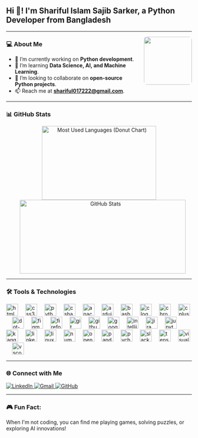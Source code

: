 <h2 align="left">Hi 👋! I'm Shariful Islam Sajib Sarker, a Python Developer from Bangladesh </h2>

---

<img align="right" src="https://media1.giphy.com/media/rph6JD8yWZ7voryNi7/200.webp?cid=790b7611igiwad407aty7x2bz1ztvwv6n9fmo118rnogn9e4&ep=v1_gifs_search&rid=200.webp&ct=g" height="130" style="border-radius: 8px; margin-left: 15px;" />

### 💻 About Me 
- 🔭 I’m currently working on **Python development**.  
- 🌱 I’m learning **Data Science, AI, and Machine Learning**.  
- 👯 I’m looking to collaborate on **open-source Python projects**.  
- 📫 Reach me at **shariful017222@gmail.com**.  

---

### 📊 GitHub Stats  

<p align="center">
  <!-- Most Used Languages (Donut Chart) -->
  <a href="https://github.com/sajib-222/github-readme-stats">
    <img src="https://github-readme-stats.vercel.app/api/top-langs/?username=sajib-222&layout=donut&theme=radical&hide=css,html" alt="Most Used Languages (Donut Chart)" style="height: 200px;width: 310px;" />
  </a>

  <!-- GitHub Stats -->
  <a href="https://github.com/sajib-222/github-readme-stats">
    <img src="https://github-readme-stats.vercel.app/api?username=sajib-222&show_icons=true&locale=en&theme=radical" alt="GitHub Stats" style="height: 200px; width: 450px; margin-left: 20px;" />
  </a>
</p>


---

### 🛠️ Tools & Technologies  
<div align="left">
  <img src="https://cdn.jsdelivr.net/gh/devicons/devicon/icons/html5/html5-original.svg" height="32" alt="html5 logo"  />
  <img width="12" />
  <img src="https://cdn.jsdelivr.net/gh/devicons/devicon/icons/css3/css3-original.svg" height="32" alt="css3 logo"  />
  <img width="12" />
  <img src="https://cdn.jsdelivr.net/gh/devicons/devicon/icons/python/python-original.svg" height="32" alt="python logo"  />
  <img width="12" />
  <img src="https://cdn.jsdelivr.net/gh/devicons/devicon/icons/csharp/csharp-original.svg" height="32" alt="csharp logo"  />
  <img width="12" />
  <img src="https://cdn.jsdelivr.net/gh/devicons/devicon/icons/anaconda/anaconda-original.svg" height="32" alt="anaconda logo"  />
  <img width="12" />
  <img src="https://cdn.jsdelivr.net/gh/devicons/devicon/icons/arduino/arduino-original.svg" height="32" alt="arduino logo"  />
  <img width="12" />
  <img src="https://cdn.jsdelivr.net/gh/devicons/devicon/icons/bash/bash-original.svg" height="32" alt="bash logo"  />
  <img width="12" />
  <img src="https://cdn.jsdelivr.net/gh/devicons/devicon/icons/c/c-original.svg" height="32" alt="c logo"  />
  <img width="12" />
  <img src="https://cdn.jsdelivr.net/gh/devicons/devicon/icons/chrome/chrome-original.svg" height="32" alt="chrome logo"  />
  <img width="12" />
  <img src="https://cdn.jsdelivr.net/gh/devicons/devicon/icons/cplusplus/cplusplus-original.svg" height="32" alt="cplusplus logo"  />
  <img width="12" />
  <img src="https://cdn.jsdelivr.net/gh/devicons/devicon/icons/dot-net/dot-net-original.svg" height="32" alt="dot-net logo"  />
  <img width="12" />
  <img src="https://cdn.jsdelivr.net/gh/devicons/devicon/icons/figma/figma-original.svg" height="32" alt="figma logo"  />
  <img width="12" />
  <img src="https://cdn.jsdelivr.net/gh/devicons/devicon/icons/firefox/firefox-original.svg" height="32" alt="firefox logo"  />
  <img width="12" />
  <img src="https://cdn.jsdelivr.net/gh/devicons/devicon/icons/git/git-original.svg" height="32" alt="git logo"  />
  <img width="12" />
  <img src="https://cdn.jsdelivr.net/gh/devicons/devicon/icons/github/github-original.svg" height="32" alt="github logo"  />
  <img width="12" />
  <img src="https://cdn.jsdelivr.net/gh/devicons/devicon/icons/google/google-original.svg" height="32" alt="google logo"  />
  <img width="12" />
  <img src="https://cdn.jsdelivr.net/gh/devicons/devicon/icons/intellij/intellij-original.svg" height="32" alt="intellij logo"  />
  <img width="12" />
  <img src="https://cdn.jsdelivr.net/gh/devicons/devicon/icons/jira/jira-original.svg" height="32" alt="jira logo"  />
  <img width="12" />
  <img src="https://cdn.jsdelivr.net/gh/devicons/devicon/icons/jupyter/jupyter-original.svg" height="32" alt="jupyter logo"  />
  <img width="12" />
  <img src="https://cdn.jsdelivr.net/gh/devicons/devicon/icons/kaggle/kaggle-original.svg" height="32" alt="kaggle logo"  />
  <img width="12" />
  <img src="https://cdn.jsdelivr.net/gh/devicons/devicon/icons/linkedin/linkedin-original.svg" height="32" alt="linkedin logo"  />
  <img width="12" />
  <img src="https://cdn.jsdelivr.net/gh/devicons/devicon/icons/linux/linux-original.svg" height="32" alt="linux logo"  />
  <img width="12" />
  <img src="https://cdn.jsdelivr.net/gh/devicons/devicon/icons/numpy/numpy-original.svg" height="32" alt="numpy logo"  />
  <img width="12" />
  <img src="https://cdn.jsdelivr.net/gh/devicons/devicon/icons/opencv/opencv-original.svg" height="32" alt="opencv logo"  />
  <img width="12" />
  <img src="https://cdn.jsdelivr.net/gh/devicons/devicon/icons/pandas/pandas-original.svg" height="32" alt="pandas logo"  />
  <img width="12" />
  <img src="https://cdn.jsdelivr.net/gh/devicons/devicon/icons/pycharm/pycharm-original.svg" height="32" alt="pycharm logo"  />
  <img width="12" />
  <img src="https://cdn.jsdelivr.net/gh/devicons/devicon/icons/slack/slack-original.svg" height="32" alt="slack logo"  />
  <img width="12" />
  <img src="https://cdn.jsdelivr.net/gh/devicons/devicon/icons/tensorflow/tensorflow-original.svg" height="32" alt="tensorflow logo"  />
  <img width="12" />
  <img src="https://cdn.jsdelivr.net/gh/devicons/devicon/icons/visualstudio/visualstudio-plain.svg" height="32" alt="visualstudio logo"  />
  <img width="12" />
  <img src="https://cdn.jsdelivr.net/gh/devicons/devicon/icons/vscode/vscode-original.svg" height="32" alt="vscode logo"  />
</div>

---



### 🌐 Connect with Me  
<div align="left">
  <a href="https://www.linkedin.com/in/shariful-islam-sajib-sarker/">
    <img src="https://img.shields.io/static/v1?message=LinkedIn&logo=linkedin&label=&color=0077B5&logoColor=white&style=for-the-badge" alt="LinkedIn" />
  </a>
  <a href="mailto:shariful017222@gmail.com" >
    <img src="https://img.shields.io/static/v1?message=Gmail&logo=gmail&label=&color=D14836&logoColor=white&style=for-the-badge" alt="Gmail" />
  </a>
 
  <a href="https://github.com/sajib-222" >
    <img src="https://img.shields.io/static/v1?message=GitHub&logo=github&label=&color=181717&logoColor=white&style=for-the-badge" alt="GitHub" />
  </a>
</div>

---

### 🎮 Fun Fact:  
When I'm not coding, you can find me playing games, solving puzzles, or exploring AI innovations!

